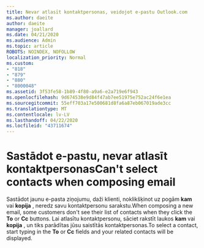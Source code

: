 ```yaml
---
title: Nevar atlasīt kontaktpersonas, veidojot e-pastu Outlook.com
ms.author: daeite
author: daeite
manager: joallard
ms.date: 04/21/2020
ms.audience: Admin
ms.topic: article
ROBOTS: NOINDEX, NOFOLLOW
localization_priority: Normal
ms.custom:
- "818"
- "879"
- "880"
- "8000048"
ms.assetid: 3f53fe58-1b89-4f80-a9a6-e2a719e6f943
ms.openlocfilehash: 9d674538e9d84f47ab7ee51975e752ac24f6e1ea
ms.sourcegitcommit: 55eff703a17e500681d8fa6a87eb067019ade3cc
ms.translationtype: MT
ms.contentlocale: lv-LV
ms.lasthandoff: 04/22/2020
ms.locfileid: "43711674"
---
```

# <a name="cant-select-contacts-when-composing-email"></a><span data-ttu-id="43538-102">Sastādot e-pastu, nevar atlasīt kontaktpersonas</span><span class="sxs-lookup"><span data-stu-id="43538-102">Can't select contacts when composing email</span></span>

<span data-ttu-id="43538-103">Sastādot jaunu e-pasta ziņojumu, daži klienti, noklikšķinot uz pogām **kam** vai **kopija** , neredz savu kontaktpersonu sarakstu.</span><span class="sxs-lookup"><span data-stu-id="43538-103">When composing a new email, some customers don't see their list of contacts when they click the **To** or **Cc** buttons.</span></span> <span data-ttu-id="43538-104">Lai atlasītu kontaktpersonu, sāciet rakstīt laukos **kam** vai **kopija** , un tiks parādītas jūsu saistītās kontaktpersonas.</span><span class="sxs-lookup"><span data-stu-id="43538-104">To select a contact, start typing in the **To** or **Cc** fields and your related contacts will be displayed.</span></span>
